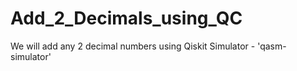 # Add_2_Decimals_using_QC
We will add any 2 decimal numbers using Qiskit Simulator - 'qasm-simulator'
